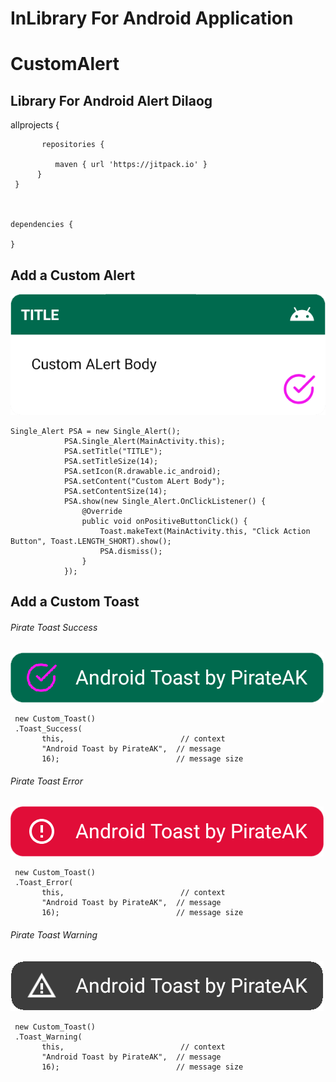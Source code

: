 # InLibrary For Android Application



# CustomAlert

## Library For Android Alert Dilaog   

allprojects { 


		   repositories { 
		
			  maven { url 'https://jitpack.io' } 
		  } 
  	 } 
  
  
  
    dependencies {
	        
	} 
  
  
  ## Add a Custom Alert 
  
  ![logo](https://github.com/Akash562/inLibrary/blob/master/app/ScreenShot/alert.png)
  
	Single_Alert PSA = new Single_Alert();
                PSA.Single_Alert(MainActivity.this);
                PSA.setTitle("TITLE");
                PSA.setTitleSize(14);
                PSA.setIcon(R.drawable.ic_android);
                PSA.setContent("Custom ALert Body");
                PSA.setContentSize(14);
                PSA.show(new Single_Alert.OnClickListener() {
                    @Override
                    public void onPositiveButtonClick() {
                        Toast.makeText(MainActivity.this, "Click Action Button", Toast.LENGTH_SHORT).show();
                        PSA.dismiss();
                    }
                });
		
## Add a Custom Toast

###### Pirate Toast Success  
![logo](https://github.com/Akash562/inLibrary/blob/master/app/ScreenShot/toast%20success.png)
                 
	 new Custom_Toast()
	 .Toast_Success(
	       this,                          // context
	       "Android Toast by PirateAK",  // message
	       16);                          // message size               
	      
###### Pirate Toast Error      
![logo](https://github.com/Akash562/inLibrary/blob/master/app/ScreenShot/toast%20error.png)

	 new Custom_Toast()
	 .Toast_Error(
	       this,                          // context
	       "Android Toast by PirateAK",  // message
	       16);                          // message size
	       
	       
###### Pirate Toast Warning	       
![logo](https://github.com/Akash562/inLibrary/blob/master/app/ScreenShot/toast%20warning.png)

	 new Custom_Toast()
	 .Toast_Warning(
	       this,                          // context
	       "Android Toast by PirateAK",  // message
	       16);                          // message size
	       
	       

